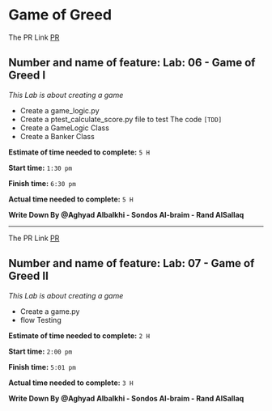 # Game of Greed

The PR Link [PR](https://github.com/aghyadalbalkhi-ASAC/Game_of_Greed/pull/3
)

## Number and name of feature: Lab: 06 - Game of Greed I

*This Lab is about creating a game*

- Create a game_logic.py
- Create a ptest_calculate_score.py file to test The code `[TDD]`
- Create a GameLogic  Class  
- Create a Banker  Class 


**Estimate of time needed to complete:** `5 H`

**Start time:** `1:30 pm`

**Finish time:** `6:30 pm`

**Actual time needed to complete:** `5 H`

**Write Down By @Aghyad Albalkhi - Sondos Al-braim - Rand AlSallaq**

<hr>


The PR Link [PR](https://github.com/aghyadalbalkhi-ASAC/Game_of_Greed/pull/5
)

## Number and name of feature: Lab: 07 - Game of Greed II

*This Lab is about creating a game*

- Create a game.py
- flow Testing


**Estimate of time needed to complete:** `2 H`

**Start time:** `2:00 pm`

**Finish time:** `5:01 pm`

**Actual time needed to complete:** `3 H`

**Write Down By @Aghyad Albalkhi - Sondos Al-braim - Rand AlSallaq**